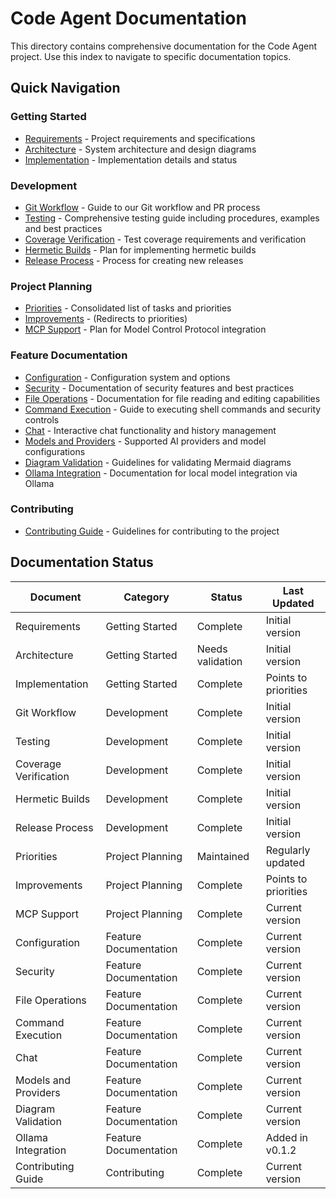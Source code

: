 # Code Agent Documentation

This directory contains comprehensive documentation for the Code Agent project. Use this index to navigate to specific documentation topics.

## Quick Navigation

### Getting Started
- [Requirements](getting_started_requirements.md) - Project requirements and specifications
- [Architecture](getting_started_architecture.md) - System architecture and design diagrams
- [Implementation](getting_started_implementation.md) - Implementation details and status

### Development
- [Git Workflow](GIT_WORKFLOW.md) - Guide to our Git workflow and PR process
- [Testing](testing.md) - Comprehensive testing guide including procedures, examples and best practices
- [Coverage Verification](COVERAGE_VERIFICATION.md) - Test coverage requirements and verification
- [Hermetic Builds](hermetic_builds.md) - Plan for implementing hermetic builds
- [Release Process](release.md) - Process for creating new releases

### Project Planning
- [Priorities](planning_priorities.md) - Consolidated list of tasks and priorities
- [Improvements](planning_improvements.md) - (Redirects to priorities)
- [MCP Support](planning_mcp.md) - Plan for Model Control Protocol integration

### Feature Documentation
- [Configuration](feature_configuration.md) - Configuration system and options
- [Security](feature_security.md) - Documentation of security features and best practices
- [File Operations](feature_file_operations.md) - Documentation for file reading and editing capabilities
- [Command Execution](feature_command_execution.md) - Guide to executing shell commands and security controls
- [Chat](feature_chat.md) - Interactive chat functionality and history management
- [Models and Providers](feature_models_providers.md) - Supported AI providers and model configurations
- [Diagram Validation](feature_diagram_validation.md) - Guidelines for validating Mermaid diagrams
- [Ollama Integration](feature_ollama_integration.md) - Documentation for local model integration via Ollama

### Contributing
- [Contributing Guide](CONTRIBUTING.md) - Guidelines for contributing to the project

## Documentation Status

| Document | Category | Status | Last Updated |
|----------|----------|--------|--------------|
| Requirements | Getting Started | Complete | Initial version |
| Architecture | Getting Started | Needs validation | Initial version |
| Implementation | Getting Started | Complete | Points to priorities |
| Git Workflow | Development | Complete | Initial version |
| Testing | Development | Complete | Initial version |
| Coverage Verification | Development | Complete | Initial version |
| Hermetic Builds | Development | Complete | Initial version |
| Release Process | Development | Complete | Initial version |
| Priorities | Project Planning | Maintained | Regularly updated |
| Improvements | Project Planning | Complete | Points to priorities |
| MCP Support | Project Planning | Complete | Current version |
| Configuration | Feature Documentation | Complete | Current version |
| Security | Feature Documentation | Complete | Current version |
| File Operations | Feature Documentation | Complete | Current version |
| Command Execution | Feature Documentation | Complete | Current version |
| Chat | Feature Documentation | Complete | Current version |
| Models and Providers | Feature Documentation | Complete | Current version |
| Diagram Validation | Feature Documentation | Complete | Current version |
| Ollama Integration | Feature Documentation | Complete | Added in v0.1.2 |
| Contributing Guide | Contributing | Complete | Current version |
